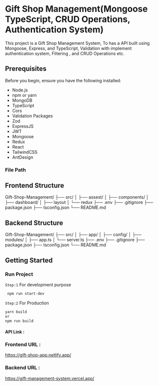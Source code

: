 # Gift Shop Management(Mongoose TypeScript, CRUD Operations, Authentication System)

This project is a Gift Shop Management System, To has a API built using Mongoose, Express, and TypeScript, Validation with implement authentication system, Filtering , and CRUD Operations etc.

## Prerequisites

Before you begin, ensure you have the following installed:

- Node.js
- npm or yarn
- MongoDB
- TypeScript
- Cors
- Validation Packages
- Zod
- ExpressJS
- JWT
- Mongoose
- Redux
- React
- TailwindCSS
- AntDesign

### File Path

## Frontend Structure

Gift-Shop-Management/
├── src/
│ ├── assest/
│ ├── components/
│ ├── dashboard/
│ ├── layout
│ └── redux
├── .env
├── .gitignore
├── package.json
├── tsconfig.json
└── README.md

## Backend Structure

Gift-Shop-Management/
├── src/
│ ├── app/
│ ├── config/
│ ├── modules/
│ ├── app.ts
│ └── server.ts
├── .env
├── .gitignore
├── package.json
├── tsconfig.json
└── README.md

## Getting Started

### Run Project

`Step:1` For development purpose

```typescript
 npm run start:dev
```

`Step:2` For Production

```typescript
yarn build
or
npm run build
```

#### API Link :

### Frontend URL :

https://gift-shop-app.netlify.app/

### Backend URL :

https://gift-management-system.vercel.app/
